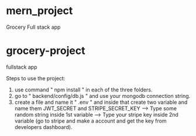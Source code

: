 # mern_project
 Grocery Full stack app
# grocery-project
 fullstack app

Steps to use the project:
1. use command " npm install " in each of the three folders.
2. go to " backend/config/db.js " and use your mongodb connection string.
3. create a file and name it " .env " and inside that create two variable and name them JWT_SECRET and STRIPE_SECRET_KEY
--> Type some random string inside 1st variable
--> Type your stripe key inside 2nd variable (go to stripe and make a account and get the key from developers dashboard).

